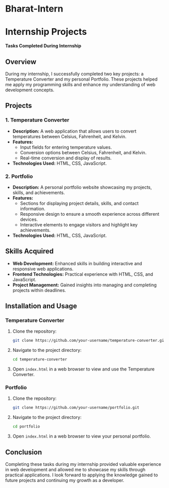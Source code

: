 # Bharat-Intern
# Internship Projects

**Tasks Completed During Internship**

## Overview

During my internship, I successfully completed two key projects: a Temperature Converter and my personal Portfolio. These projects helped me apply my programming skills and enhance my understanding of web development concepts.

## Projects

### 1. Temperature Converter

- **Description:** A web application that allows users to convert temperatures between Celsius, Fahrenheit, and Kelvin.
- **Features:**
  - Input fields for entering temperature values.
  - Conversion options between Celsius, Fahrenheit, and Kelvin.
  - Real-time conversion and display of results.
- **Technologies Used:** HTML, CSS, JavaScript.

### 2. Portfolio

- **Description:** A personal portfolio website showcasing my projects, skills, and achievements.
- **Features:**
  - Sections for displaying project details, skills, and contact information.
  - Responsive design to ensure a smooth experience across different devices.
  - Interactive elements to engage visitors and highlight key achievements.
- **Technologies Used:** HTML, CSS, JavaScript.

## Skills Acquired

- **Web Development:** Enhanced skills in building interactive and responsive web applications.
- **Frontend Technologies:** Practical experience with HTML, CSS, and JavaScript.
- **Project Management:** Gained insights into managing and completing projects within deadlines.

## Installation and Usage

### Temperature Converter

1. Clone the repository:

    ```bash
    git clone https://github.com/your-username/temperature-converter.git
    ```

2. Navigate to the project directory:

    ```bash
    cd temperature-converter
    ```

3. Open `index.html` in a web browser to view and use the Temperature Converter.

### Portfolio

1. Clone the repository:

    ```bash
    git clone https://github.com/your-username/portfolio.git
    ```

2. Navigate to the project directory:

    ```bash
    cd portfolio
    ```

3. Open `index.html` in a web browser to view your personal portfolio.

## Conclusion

Completing these tasks during my internship provided valuable experience in web development and allowed me to showcase my skills through practical applications. I look forward to applying the knowledge gained to future projects and continuing my growth as a developer.

